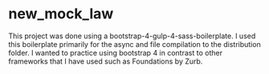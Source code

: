 # new_mock_law
This project was done using a bootstrap-4-gulp-4-sass-boilerplate.  I used this boilerplate primarily for the async and file compilation to the distribution folder.  I wanted to practice using bootstrap 4 in contrast to other frameworks that I have used such as Foundations by Zurb. 
